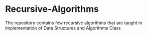 # Recursive-Algorithms
The repository contains few recursive algorithms that are taught in Implementation of Data Structures and Algorithms Class 
